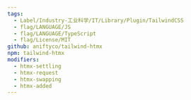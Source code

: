 ```yaml
---
tags:
  - Label/Industry-工业科学/IT/Library/Plugin/TailwindCSS
  - flag/LANGUAGE/JS
  - flag/LANGUAGE/TypeScript
  - flag/License/MIT
github: aniftyco/tailwind-htmx
npm: tailwind-htmx
modifiers:
  - htmx-settling
  - htmx-request
  - htmx-swapping
  - htmx-added
---
```

